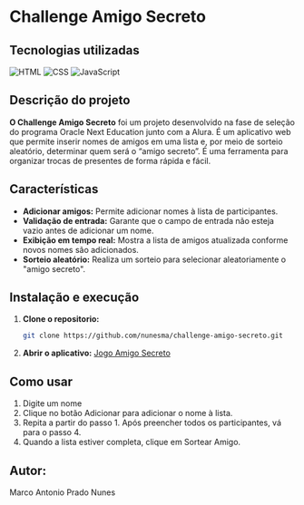 # Challenge Amigo Secreto

## Tecnologias utilizadas

![HTML](https://img.shields.io/badge/HTML5-E34F26?style=for-the-badge&logo=html5&logoColor=white)
![CSS](https://img.shields.io/badge/CSS3-1572B6?style=for-the-badge&logo=css3&logoColor=white)
![JavaScript](https://img.shields.io/badge/JavaScript-F7DF1E?style=for-the-badge&logo=javascript&logoColor=black)


## Descrição do projeto

**O Challenge Amigo Secreto** foi um projeto desenvolvido na fase de seleção do programa Oracle Next Education junto com a Alura. É um aplicativo web que permite inserir nomes de amigos em uma lista e, por meio de sorteio aleatório, determinar quem será o “amigo secreto”. É uma ferramenta para organizar trocas de presentes de forma rápida e fácil.

## Características

- **Adicionar amigos:** Permite adicionar nomes à lista de participantes.
- **Validação de entrada:** Garante que o campo de entrada não esteja vazio antes de adicionar um nome.
- **Exibição em tempo real:** Mostra a lista de amigos atualizada conforme novos nomes são adicionados.
- **Sorteio aleatório:** Realiza um sorteio para selecionar aleatoriamente o "amigo secreto".

## Instalação e execução

1. **Clone o repositorio:**  
  
   ```bash
   git clone https://github.com/nunesma/challenge-amigo-secreto.git
2. **Abrir o aplicativo:**
[Jogo Amigo Secreto](https://amigo-secreto-mbmx9m426-marco-nunes-projects-d6a1c91c.vercel.app/)

## Como usar

1. Digite um nome
2. Clique no botão Adicionar para adicionar o nome à lista.
3. Repita a partir do passo 1. Após preencher todos os participantes, vá para o passo 4.
4. Quando a lista estiver completa, clique em Sortear Amigo.

## **Autor:** 
Marco Antonio Prado Nunes

